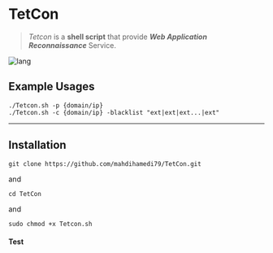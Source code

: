 # TetCon
>*Tetcon* is a **shell script** that provide ***Web Application Reconnaissance*** Service.

![lang](https://img.shields.io/badge/Bash-Script-yellow)

## Example Usages
```
./Tetcon.sh -p {domain/ip}
./Tetcon.sh -c {domain/ip} -blacklist "ext|ext|ext...|ext"
```
---

## Installation
```
git clone https://github.com/mahdihamedi79/TetCon.git
```
and
```
cd TetCon
```
and
```
sudo chmod +x Tetcon.sh
```

#### Test
